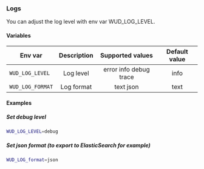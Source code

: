 ### Logs

You can adjust the log level with env var WUD_LOG_LEVEL.

#### Variables

| Env var              | Description | Supported values            | Default value  |
| -------------------- |:-----------:|:---------------------------:|:--------------:| 
| ```WUD_LOG_LEVEL```  | Log level   | error info debug trace      | info           |
| ```WUD_LOG_FORMAT``` | Log format  | text json                   | text           |

#### Examples

##### Set debug level
```bash
WUD_LOG_LEVEL=debug
```

##### Set json format (to export to ElasticSearch for example)
```bash
WUD_LOG_format=json
```
